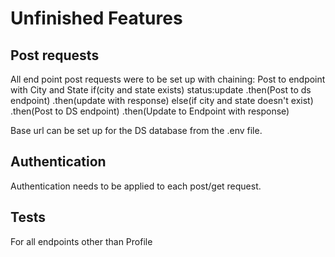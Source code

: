# Unfinished Features

## Post requests

All end point post requests were to be set up with chaining:
    Post to endpoint with City and State
        if(city and state exists)
            status:update
            .then(Post to ds endpoint)
            .then(update with response)
        else(if city and state doesn't exist)
            .then(Post to DS endpoint)
            .then(Update to Endpoint with response)

Base url can be set up for the DS database from the .env file.

## Authentication

Authentication needs to be applied to each post/get request.

## Tests

For all endpoints other than Profile
